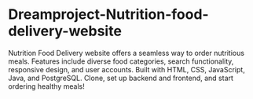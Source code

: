 # Dreamproject-Nutrition-food-delivery-website
Nutrition Food Delivery website offers a seamless way to order nutritious meals. Features include diverse food categories, search functionality, responsive design, and user accounts. Built with HTML, CSS, JavaScript, Java, and PostgreSQL. Clone, set up backend and frontend, and start ordering healthy meals!
